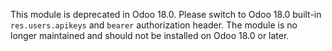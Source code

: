 This module is deprecated in Odoo 18.0. 
Please switch to Odoo 18.0 built-in `res.users.apikeys` and `bearer` authorization header.
The module is no longer maintained and should not be installed on Odoo 18.0 or later.
